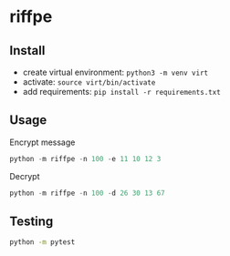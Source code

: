 # riffpe

## Install

- create virtual environment: ```python3 -m venv virt```
- activate: ```source virt/bin/activate```
- add requirements: ```pip install -r requirements.txt```

## Usage

Encrypt message

```python
python -m riffpe -n 100 -e 11 10 12 3
```

Decrypt

```python
python -m riffpe -n 100 -d 26 30 13 67
```

## Testing

```bash
python -m pytest
```
